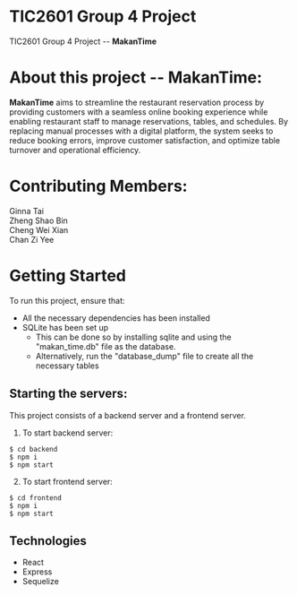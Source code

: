 # TIC2601 Group 4 Project

TIC2601 Group 4 Project -- **MakanTime**

# About this project -- MakanTime:

**MakanTime** aims to streamline the restaurant reservation process by providing customers with a seamless online booking experience while enabling restaurant staff to manage reservations, tables, and schedules. By replacing manual processes with a digital platform, the system seeks to reduce booking errors, improve customer satisfaction, and optimize table turnover and operational efficiency.

# Contributing Members:

Ginna Tai
<br/>
Zheng Shao Bin
<br/>
Cheng Wei Xian
<br/>
Chan Zi Yee

# Getting Started

To run this project, ensure that:
<br/>

- All the necessary dependencies has been installed
- SQLite has been set up
  <br/>
  - This can be done so by installing sqlite and using the "makan_time.db" file as the database.
  - Alternatively, run the "database_dump" file to create all the necessary tables

## Starting the servers:

This project consists of a backend server and a frontend server.

1. To start backend server:

```
$ cd backend
$ npm i
$ npm start
```

2. To start frontend server:

```
$ cd frontend
$ npm i
$ npm start
```

## Technologies

- React
- Express
- Sequelize
